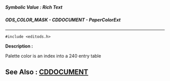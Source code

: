 ##### Symbolic Value : Rich Text
##### ODS_COLOR_MASK - CDDOCUMENT - PaperColorExt
---
```
#include <editods.h>
```
**Description :**

Palette color is an index into a 240 entry table

**See Also :**
[CDDOCUMENT](/reference/Data/CDDOCUMENT)
---
